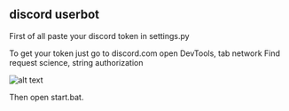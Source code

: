 ## discord userbot

First of all paste your discord token in settings.py

To get your token just go to discord.com open DevTools, tab network
Find request science, string authorization

![alt text](https://i.ibb.co/brx3s0w/2022-02-06-164107.png)

Then open start.bat. 